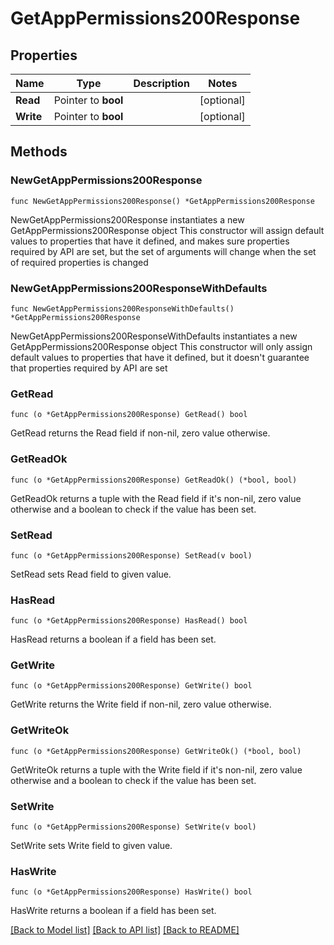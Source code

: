 # GetAppPermissions200Response

## Properties

Name | Type | Description | Notes
------------ | ------------- | ------------- | -------------
**Read** | Pointer to **bool** |  | [optional] 
**Write** | Pointer to **bool** |  | [optional] 

## Methods

### NewGetAppPermissions200Response

`func NewGetAppPermissions200Response() *GetAppPermissions200Response`

NewGetAppPermissions200Response instantiates a new GetAppPermissions200Response object
This constructor will assign default values to properties that have it defined,
and makes sure properties required by API are set, but the set of arguments
will change when the set of required properties is changed

### NewGetAppPermissions200ResponseWithDefaults

`func NewGetAppPermissions200ResponseWithDefaults() *GetAppPermissions200Response`

NewGetAppPermissions200ResponseWithDefaults instantiates a new GetAppPermissions200Response object
This constructor will only assign default values to properties that have it defined,
but it doesn't guarantee that properties required by API are set

### GetRead

`func (o *GetAppPermissions200Response) GetRead() bool`

GetRead returns the Read field if non-nil, zero value otherwise.

### GetReadOk

`func (o *GetAppPermissions200Response) GetReadOk() (*bool, bool)`

GetReadOk returns a tuple with the Read field if it's non-nil, zero value otherwise
and a boolean to check if the value has been set.

### SetRead

`func (o *GetAppPermissions200Response) SetRead(v bool)`

SetRead sets Read field to given value.

### HasRead

`func (o *GetAppPermissions200Response) HasRead() bool`

HasRead returns a boolean if a field has been set.

### GetWrite

`func (o *GetAppPermissions200Response) GetWrite() bool`

GetWrite returns the Write field if non-nil, zero value otherwise.

### GetWriteOk

`func (o *GetAppPermissions200Response) GetWriteOk() (*bool, bool)`

GetWriteOk returns a tuple with the Write field if it's non-nil, zero value otherwise
and a boolean to check if the value has been set.

### SetWrite

`func (o *GetAppPermissions200Response) SetWrite(v bool)`

SetWrite sets Write field to given value.

### HasWrite

`func (o *GetAppPermissions200Response) HasWrite() bool`

HasWrite returns a boolean if a field has been set.


[[Back to Model list]](../README.md#documentation-for-models) [[Back to API list]](../README.md#documentation-for-api-endpoints) [[Back to README]](../README.md)


